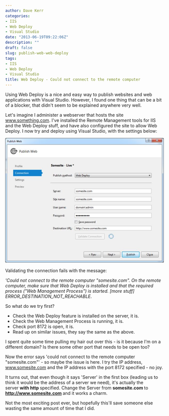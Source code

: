 ```yaml
---
author: Dave Kerr
categories:
- IIS
- Web Deploy
- Visual Studio
date: "2013-06-19T09:22:06Z"
description: ""
draft: false
slug: publish-web-web-deploy
tags:
- IIS
- Web Deploy
- Visual Studio
title: Web Deploy - Could not connect to the remote computer
---
```



Using Web Deploy is a nice and easy way to publish websites and web applications with Visual Studio. However, I found one thing that can be a bit of a blocker, that didn't seem to be explained anywhere very well.

Let's imagine I administer a webserver that hosts the site www.something.com. I've installed the Remote Management tools for IIS and the Web Deploy stuff, and have also configured the site to allow Web Deploy. I now try and deploy using Visual Studio, with the settings below:

<a href="http://www.dwmkerr.com/wp-content/uploads/2013/06/somesite.jpg"><img src="images/somesite.jpg" alt="somesite" width="600" /></a>

Validating the connection fails with the message:

<em>'Could not connect to the remote computer "somesite.com". On the remote computer, make sure that Web Deploy is installed and that the required process ("Web Management Process") is started. [more stuff] ERROR_DESTINATION_NOT_REACHABLE.</em>

So what do we try first?
<ul>
	<li><span style="line-height: 14px;">Check the Web Deploy feature is installed on the server, it is.</span></li>
	<li>Check the Web Management Process is running, it is.</li>
	<li>Check port 8172 is open, it is.</li>
	<li>Read up on similar issues, they say the same as the above.</li>
</ul>
I spent quite some time pulling my hair out over this - is it because I'm on a different domain? Is there some other port that needs to be open too?

Now the error says 'could not connect to the remote computer "somesite.com"' - so maybe the issue is here. I try the IP address, www.somesite.com and the IP address with the port 8172 specified - no joy.

It turns out, that even though it says 'Server' in the first box (leading us to think it would be the address of a server we need), it's actually the server <strong>with http </strong>specified. Change the Server from <strong>somesite.com </strong>to <b>http://www.somesite.com </b>and it works a charm.

Not the most exciting post ever, but hopefully this'll save someone else wasting the same amount of time that I did.

